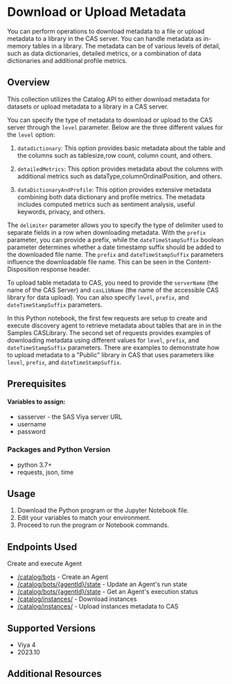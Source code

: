 # Download or Upload Metadata

You can perform operations to download metadata to a file or upload metadata to a library in the CAS server. You can handle metadata as in-memory tables in a library. The metadata can be of various levels of detail, such as data dictionaries, detailed metrics, or a combination of data dictionaries and additional profile metrics.

## Overview

This collection utilizes the Catalog API to either download metadata for datasets or upload metadata to a library in a CAS server.

You can specify the type of metadata to download or upload to the CAS server through the `level` parameter. Below are the three different values for the `level` option:

1. `datadictionary`: This option provides basic metadata about the table and the columns such as tablesize,row count, column count, and others.

2. `detailedMetrics`: This option provides metadata about the columns with additional metrics such as dataType,columnOrdinalPosition, and others.

3. `dataDictionaryAndProfile`: This option provides extensive metadata combining both data dictionary and profile metrics. The metadata includes computed metrics such as sentiment analysis, useful keywords, privacy, and others.

The `delimiter` parameter allows you to specify the type of delimiter used to separate fields in a row when downloading metadata. With the `prefix` parameter, you can provide a prefix, while the `dateTimeStampSuffix` boolean parameter determines whether a date timestamp suffix should be added to the downloaded file name. The `prefix` and `dateTimeStampSuffix` parameters influence the downloadable file name. This can be seen in the Content-Disposition response header.

To upload table metadata to CAS, you need to provide the `serverName` (the name of the CAS Server) and `casLibName` (the name of the accessible CAS library for data upload). You can also specify `level`, `prefix`, and `dateTimeStampSuffix` parameters.

In this Python notebook, the first few requests are setup to create and execute discovery agent to retrieve metadata about tables that are in in the Samples CASLibrary. The second set of requests provides examples of downloading metadata using different values for `level`, `prefix`, and `dateTimeStampSuffix` parameters.
There are examples to demonstrate how to upload metadata to a "Public" library in CAS that uses parameters like `level`, `prefix`, and `dateTimeStampSuffix`.

## Prerequisites

#### Variables to assign:
- sasserver - the SAS Viya server URL
- username
- password

### Packages and Python Version
- python 3.7+
- requests, json, time
## Usage
1. Download the Python program or the Jupyter Notebook file.
2. Edit your variables to match your environment.
3. Proceed to run the program or Notebook commands.
## Endpoints Used
Create and execute Agent
- [/catalog/bots](https://sas-devportal-prod.azurewebsites.net/restApis/internal/catalog-v1/createAgent) - Create an Agent
- [/catalog/bots/{agentId}/state](https://sas-devportal-prod.azurewebsites.net/restApis/internal/catalog-v1/updateAgentRunState) - Update an Agent's run state
- [/catalog/bots/{agentId}/state](https://sas-devportal-prod.azurewebsites.net/restApis/internal/catalog-v1/getAgentRunState) - Get an Agent's execution status
- [/catalog/instances/](https://sas-devportal-prod.azurewebsites.net/restApis/internal/catalog-v1/instances/downloadInstances) - Download instances
- [/catalog/instances/](https://sas-devportal-prod.azurewebsites.net/restApis/internal/catalog-v1/instances/uploadInstances) - Upload instances metadata to CAS

## Supported Versions
- Viya 4
- 2023.10
## Additional Resources